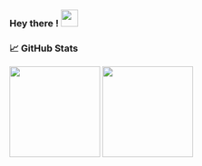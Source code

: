 ### Hey there ! <img src="https://raw.githubusercontent.com/MartinHeinz/MartinHeinz/master/wave.gif" width="30px">
### &#x1f4c8; GitHub Stats
<img height="160" src="https://github-readme-stats.vercel.app/api?username=theMarinac&show_icons=true&count_private=true"> <img height="160" src="https://github-readme-stats.vercel.app/api/top-langs/?username=theMarinac&langs_count=5&layout=compact">
